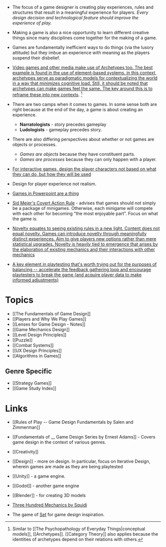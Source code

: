 * The focus of a game designer is creating play experiences, rules and structures that result in a meaningful experience for players. *Every design decision and technological feature should improve the experience of play.*

* Making a game is also a nice opportunity to learn different creative things since many disciplines come together for the making of a game.

* Games are fundamentally inefficient ways to do things (via the lusory attitude) but they imbue an experience with meaning as the players suspend their disbelief.


* [Video games and other media make use of Archetypes too. The best example is found in the use of element-based systems. in this context, archetypes serve as paradigmatic models for contextualizing the world in a way that minimizes cognitive load. Still, it should be noted that archetypes can make games feel the same. The key around this is to reframe these into new contexts](https://www.youtube.com/watch?v=yzSzJqAAyxg). [^1]

[^1]: Similar to [[The Psychopathology of Everyday Things|conceptual models]],  [[Archetypes]]. [[Category Theory]] also applies because the identities of archetypes depend on their relations with others.

* There are two camps when it comes to games. In some sense both are right because at the end of the day, a game is about creating an experience. 
	* **Narratologists** - story precedes gameplay 
	* **Ludologists** - gameplay precedes story.
* There are also differing perspectives about whether or not games are objects or processes.
	* *Games are objects* because they have constituent parts.
	* *Games are processes* because they can only happen with a player. 

* [For interactive games, design the player characters not based on what they can do, but how they will be used](https://www.youtube.com/watch?v=7EpgjR-k3fE)
* Design for player experience not realism. 

* [Games in Powerpoint are a thing](https://www.youtube.com/watch?v=KDUiw2BHE5Y)

* [Sid Meier's Covert Action Rule](https://forums.somethingawful.com/showthread.php?threadid=3773152) - advises that games should not simply be a package of minigames. Otherwise, each minigame will compete with each other for becoming "the most enjoyable part". Focus on what the game is. 

* [Novelty equates to seeing existing rules in a new light.  Content does not equal novelty. Games can introduce novelty through meaningfully distinct experiences. Aim to give players new options rather than mere statistical upgrades. Novelty is heavily tied to emergence that arises by the elaboration of existing mechanics and their interactions with other mechanics](https://www.youtube.com/watch?v=LjJorDK3nVM)

* [A key element in playtesting that's worth trying out for the purposes of balancing -- accelerate the feedback gathering loop and encourage playtesters to break the game (and acquire player data to make informed adjustments) ](https://www.youtube.com/watch?v=VUwIwnQHnb0)
# Topics
* [[The Fundamentals of Game Design]]
* [[Players and Why We Play Games]]
* [[Lenses for Game Design - Notes]]
* [[Game Mechanics Design]]
* [[Level Design Principles]]
* [[Puzzle]]
* [[Combat Systems]]
* [[UX Design Principles]]
* [[Algorithms in Games]]

## Genre Specific
* [[Strategy Games]]
* [[Game Study Index]]


# Links
* [[Rules of Play -- Game Design Fundamentals by Salen and Zimmerman]]
* [[Fundamentals of __ Game Design Series by Ernest Adams]] - Covers game design in the context of various genres.

* [[Creativity]]
* [[Design]] - more on design. In particular, focus on Iterative Design, wherein games are made as they are being playtested 

* [[Unity]] - a game engine.
* [[Godot]] - another game engine 
* [[Blender]] - for creating 3D models

* [Three Hundred Mechanics by Squidi](https://www.squidi.net/three/)
* The game of [Set](https://www.youtube.com/watch?v=EkFX9jUJPKk) for game design inspiration.
